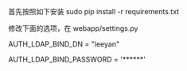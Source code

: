 首先按照如下安装
sudo pip install -r requirements.txt


修改下面的选项，在 webapp/settings.py

AUTH_LDAP_BIND_DN = "leeyan"

AUTH_LDAP_BIND_PASSWORD = '******'



